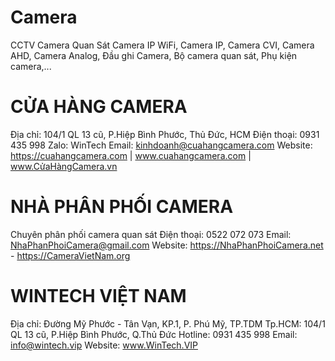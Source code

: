 # Camera 
 CCTV Camera Quan Sát 
 Camera IP WiFi, Camera IP, Camera CVI, Camera AHD, Camera Analog, Đầu ghi Camera, Bộ camera quan sát, Phụ kiện camera,...


# CỬA HÀNG CAMERA 
Địa chỉ: 104/1 QL 13 cũ, P.Hiệp Bình Phước, Thủ Đức, HCM
Điện thoại: 0931 435 998 Zalo: WinTech
Email: kinhdoanh@cuahangcamera.com
Website: https://cuahangcamera.com | www.cuahangcamera.com | www.CửaHàngCamera.vn


# NHÀ PHÂN PHỐI CAMERA 
Chuyên phân phối camera quan sát
Điện thoại: 0522 072 073
Email: NhaPhanPhoiCamera@gmail.com
Website: https://NhaPhanPhoiCamera.net - https://CameraVietNam.org


# WINTECH VIỆT NAM 
Địa chỉ: Đường Mỹ Phước - Tân Vạn, KP.1, P. Phú Mỹ, TP.TDM
Tp.HCM: 104/1 QL 13 cũ, P.Hiệp Bình Phước, Q.Thủ Đức
Hotline: 0931 435 998
Email: info@wintech.vip 
Website: www.WinTech.VIP
